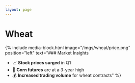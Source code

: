 ```yaml
---
layout: page
---
```

# Wheat

{% include media-block.html 
    image="/imgs/wheat/price.png"
    position="left"
    text="### Market Insights  
- 📈 **Stock prices surged** in Q1  
- 🌾 **Corn futures** are at a 3-year high  
- 💰 **Increased trading volume** for wheat contracts" 
%}
